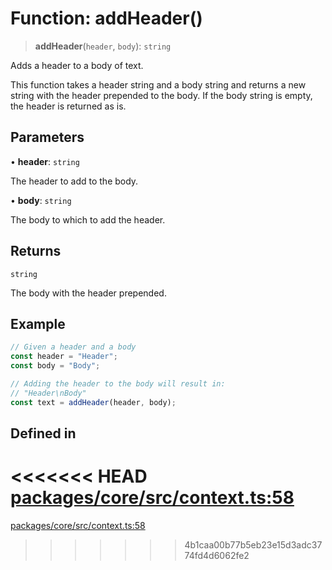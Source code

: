 # Function: addHeader()

> **addHeader**(`header`, `body`): `string`

Adds a header to a body of text.

This function takes a header string and a body string and returns a new string with the header prepended to the body.
If the body string is empty, the header is returned as is.

## Parameters

• **header**: `string`

The header to add to the body.

• **body**: `string`

The body to which to add the header.

## Returns

`string`

The body with the header prepended.

## Example

```ts
// Given a header and a body
const header = "Header";
const body = "Body";

// Adding the header to the body will result in:
// "Header\nBody"
const text = addHeader(header, body);
```

## Defined in

<<<<<<< HEAD
[packages/core/src/context.ts:58](https://github.com/8bitsats/eliza/blob/b6c06b96b915454d08a65f46cfdce8da763cbf85/packages/core/src/context.ts#L58)
=======
[packages/core/src/context.ts:58](https://github.com/ai16z/eliza/blob/7fcf54e7fb2ba027d110afcc319c0b01b3f181dc/packages/core/src/context.ts#L58)
>>>>>>> 4b1caa00b77b5eb23e15d3adc3774fd4d6062fe2
